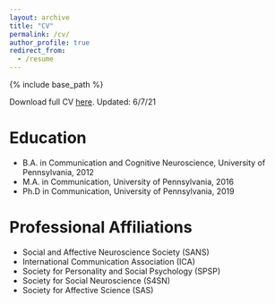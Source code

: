 ```yaml
---
layout: archive
title: "CV"
permalink: /cv/
author_profile: true
redirect_from:
  - /resume
---
```


{% include base_path %}

Download full CV <a href="http://elisabaek.github.io/files/CV_ElisaBaek.pdf" target="_blank">here</a>. Updated: 6/7/21

Education
======
* B.A. in Communication and Cognitive Neuroscience, University of Pennsylvania, 2012
* M.A. in Communication, University of Pennsylvania, 2016
* Ph.D in Communication, University of Pennsylvania, 2019

Professional Affiliations
======
* Social and Affective Neuroscience Society (SANS)
* International Communication Association (ICA)
* Society for Personality and Social Psychology (SPSP)
* Society for Social Neuroscience (S4SN)
* Society for Affective Science (SAS)
